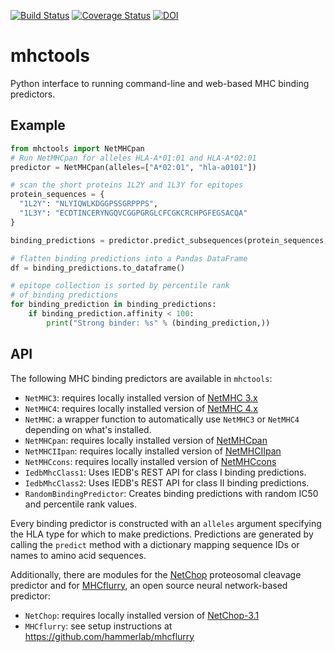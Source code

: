 [![Build Status](https://travis-ci.org/hammerlab/mhctools.svg?branch=master)](https://travis-ci.org/hammerlab/mhctools) [![Coverage Status](https://coveralls.io/repos/hammerlab/mhctools/badge.svg?branch=master)](https://coveralls.io/r/hammerlab/mhctools?branch=master) [![DOI](https://zenodo.org/badge/18834/hammerlab/mhctools.svg)](https://zenodo.org/badge/latestdoi/18834/hammerlab/mhctools)

# mhctools
Python interface to running command-line and web-based MHC binding predictors.

## Example

```python
from mhctools import NetMHCpan
# Run NetMHCpan for alleles HLA-A*01:01 and HLA-A*02:01
predictor = NetMHCpan(alleles=["A*02:01", "hla-a0101"])

# scan the short proteins 1L2Y and 1L3Y for epitopes
protein_sequences = {
  "1L2Y": "NLYIQWLKDGGPSSGRPPPS",
  "1L3Y": "ECDTINCERYNGQVCGGPGRGLCFCGKCRCHPGFEGSACQA"
}

binding_predictions = predictor.predict_subsequences(protein_sequences, peptide_lengths=[9])

# flatten binding predictions into a Pandas DataFrame
df = binding_predictions.to_dataframe()

# epitope collection is sorted by percentile rank
# of binding predictions
for binding_prediction in binding_predictions:
    if binding_prediction.affinity < 100:
        print("Strong binder: %s" % (binding_prediction,))
```
## API

The following MHC binding predictors are available in `mhctools`:
* `NetMHC3`: requires locally installed version of [NetMHC 3.x](http://www.cbs.dtu.dk/services/NetMHC-3.4/)
* `NetMHC4`: requires locally installed version of [NetMHC 4.x](http://www.cbs.dtu.dk/services/NetMHC/)
* `NetMHC`: a wrapper function to automatically use `NetMHC3` or `NetMHC4` depending on what's installed.
* `NetMHCpan`: requires locally installed version of [NetMHCpan](http://www.cbs.dtu.dk/services/NetMHCpan/)
* `NetMHCIIpan`: requires locally installed version of [NetMHCIIpan](http://www.cbs.dtu.dk/services/NetMHCIIpan/)
* `NetMHCcons`: requires locally installed version of [NetMHCcons](http://www.cbs.dtu.dk/services/NetMHCcons/)
* `IedbMhcClass1`: Uses IEDB's REST API for class I binding predictions.
* `IedbMhcClass2`: Uses IEDB's REST API for class II binding predictions.
* `RandomBindingPredictor`: Creates binding predictions with random IC50 and percentile rank values.

Every binding predictor is constructed with an `alleles` argument specifying the HLA type for which to make predictions. Predictions are generated by calling the `predict` method with a dictionary mapping sequence IDs or names to amino acid sequences.

Additionally, there are modules for the [NetChop](http://www.cbs.dtu.dk/services/NetChop) proteosomal cleavage predictor and for [MHCflurry](https://github.com/hammerlab/mhcflurry),
an open source neural network-based predictor:
* `NetChop`: requires locally installed version of [NetChop-3.1](http://www.cbs.dtu.dk/services/NetChop/)
* `MHCflurry`: see setup instructions at https://github.com/hammerlab/mhcflurry
